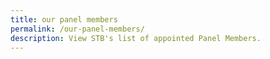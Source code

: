 ```yaml
---
title: our panel members
permalink: /our-panel-members/
description: View STB's list of appointed Panel Members.
---
```

